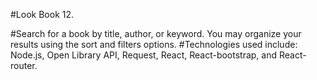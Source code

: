 #Look Book 12.

#Search for a book by title, author, or keyword. You may organize your results using the sort and filters options.
#Technologies used include: Node.js, Open Library API, Request, React, React-bootstrap, and React-router.
